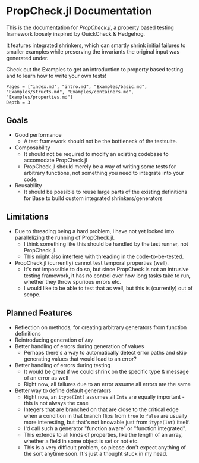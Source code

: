 # PropCheck.jl Documentation

This is the documentation for *PropCheck.jl*, a property based testing framework loosely inspired by QuickCheck & Hedgehog.

It features integrated shrinkers, which can smartly shrink initial failures to smaller examples while preserving
the invariants the original input was generated under.

Check out the Examples to get an introduction to property based testing and to learn how to write your own tests!

```@contents
Pages = ["index.md", "intro.md", "Examples/basic.md", "Examples/structs.md", "Examples/containers.md", "Examples/properties.md"]
Depth = 3
```

## Goals

 * Good performance
   * A test framework should not be the bottleneck of the testsuite.
 * Composability
   * It should not be required to modify an existing codebase to accomodate PropCheck.jl
   * PropCheck.jl should merely be a way of writing some tests for arbitrary functions, not something you need to integrate into your code.
 * Reusability
   * It should be possible to reuse large parts of the existing definitions for Base to build custom integrated shrinkers/generators

## Limitations

 * Due to threading being a hard problem, I have not yet looked into parallelizing the running of PropCheck.jl.
   * I think something like this should be handled by the test runner, not PropCheck.jl.
   * This might also interfere with threading in the code-to-be-tested.
 * PropCheck.jl (currently) cannot test temporal properties (well).
   * It's not impossible to do so, but since PropCheck is not an intrusive testing framework, it has no control over how long tasks take to run, whether they throw spurious errors etc.
   * I would like to be able to test that as well, but this is (currently) out of scope.

## Planned Features

 * Reflection on methods, for creating arbitrary generators from function definitions
 * Reintroducing generation of `Any`
 * Better handling of errors during generation of values
   * Perhaps there's a way to automatically detect error paths and skip generating values that would lead to an error?
 * Better handling of errors during testing
   * It would be great if we could shrink on the specific type & message of an error as well
   * Right now, all failures due to an error assume all errors are the same
 * Better way to define default generators
   * Right now, an `itype(Int)` assumes all `Int`s are equally important - this is not always the case
   * Integers that are branched on that are close to the critical edge when a condition in that branch flips from `true` to `false` are usually more interesting, but that's not knowable just from `itype(Int)` itself.
   * I'd call such a generator "function aware" or "function integrated".
   * This extends to all kinds of properties, like the length of an array, whether a field in some object is set or not etc.
   * This is a very difficult problem, so please don't expect anything of the sort anytime soon. It's just a thought stuck in my head.